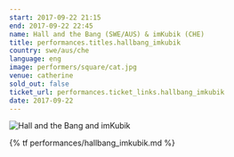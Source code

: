 ```yaml
---
start: 2017-09-22 21:15
end: 2017-09-22 22:45
name: Hall and the Bang (SWE/AUS) & imKubik (CHE)
title: performances.titles.hallbang_imkubik
country: swe/aus/che
language: eng
image: performers/square/cat.jpg
venue: catherine
sold_out: false
ticket_url: performances.ticket_links.hallbang_imkubik
date: 2017-09-22
---
```


<picture>
    <source media="(min-width: 1200px)" srcset="{% asset_path performers/wide/ruutu10_mic.jpg %}">
    <source media="(min-width: 768px)" srcset="{% asset_path performers/wide/ruutu10_mic.jpg %}">
    <img src="{% asset_path performers/square/ruutu10_mic.jpg %}" alt="Hall and the Bang and imKubik">
</picture>

{% tf performances/hallbang_imkubik.md %}

